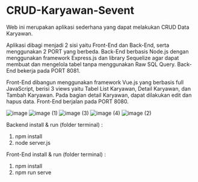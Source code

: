 # CRUD-Karyawan-Sevent

Web ini merupakan aplikasi sederhana yang dapat melakukan CRUD Data Karyawan.

Aplikasi dibagi menjadi 2 sisi yaitu Front-End dan Back-End, serta menggunakan 2 PORT yang berbeda. Back-End berbasis Node.js dengan menggunakan framework Express.js dan library Sequelize agar dapat membuat dan mengelola tabel tanpa menggunakan Raw SQL Query. Back-End bekerja pada PORT 8081.

Front-End dibangun menggunakan framework Vue.js yang berbasis full JavaScript, berisi 3 views yaitu Tabel List Karyawan, Detail Karyawan, dan Tambah Karyawan. Pada bagian detail Karyawan, dapat dilakukan edit dan hapus data. Front-End berjalan pada PORT 8080.

![image](https://user-images.githubusercontent.com/86350332/217463217-1420e9d0-c49f-4990-9c4e-542814f8e21e.png)
![image (1)](https://user-images.githubusercontent.com/86350332/217463371-0efcadd5-a6a6-4c36-87b0-bd0baa05ea8d.png)
![image (3)](https://user-images.githubusercontent.com/86350332/217463511-14bffc7f-7028-4319-b1c6-1274561d3608.png)
![image (4)](https://user-images.githubusercontent.com/86350332/217463548-421110e1-aaf4-48b6-99ef-e0b0694a1cc5.png)
![image (2)](https://user-images.githubusercontent.com/86350332/217463479-1e869e4a-3ae4-4752-9c38-e1365fd0b4eb.png)

Backend install & run (folder terminal) :
1. npm install
2. node server.js

Front-End install & run (folder terminal) :
1. npm install
2. npm run serve
